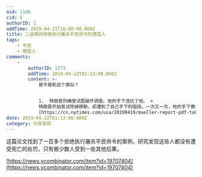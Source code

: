 ```yaml
---
aid: 1146
cid: 5
authorID: 1
addTime: 2019-04-21T16:00:00.000Z
title: 二战期间拒绝执行屠杀平民命令的德国人
tags:
    - 平民
    - 德国人
comments:
    -
        authorID: 1273
        addTime: 2019-04-22T01:13:00.000Z
        content: >-
            是不是和这个类似？


            1.  特朗普的确曾试图破坏调查。他的手下违抗了他。 >
            特朗普开始尝试除掉穆勒，却遭到了自己手下的阻挠。一次又一次，他的手下像堡垒一样挡住特朗普最具破坏性的冲动。
            [https://cn.nytimes.com/usa/20190419/mueller-report-pdf-takeaways/](https://cn.nytimes.com/usa/20190419/mueller-report-pdf-takeaways/)
date: 2019-04-22T01:13:00.000Z
category: 分享发现
---
```


这篇论文找到了一百多个拒绝执行屠杀平民命令的案例，研究发现这些人都没有遭受死亡的处罚，只有极少数人受到一些其他后果。

[https://news.ycombinator.com/item?id=19707404](https://news.ycombinator.com/item?id=19707404)
